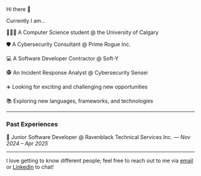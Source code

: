 Hi there 👋  

Currently I am...  

🧑🏽‍💻  A Computer Science student @ the University of Calgary  

🛡️  A Cybersecurity Consultant @ Prime Rogue Inc.  

💻  A Software Developer Contractor @ Soft-Y  

🕵️  An Incident Response Analyst @ Cybersecurity Sensei 

✈️  Looking for exciting and challenging new opportunities  

📚  Exploring new languages, frameworks, and technologies  

---

### Past Experiences  

🖤  Junior Software Developer @ Ravenblack Technical Services Inc. — *Nov 2024 – Apr 2025*  

---

I love getting to know different people; feel free to reach out to me via [email](mailto:jaiveertoor63@gmail.com) or [LinkedIn](https://www.linkedin.com/in/jaiveer-toor/) to chat!  
